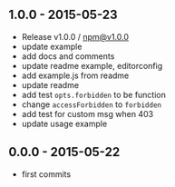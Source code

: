 

## 1.0.0 - 2015-05-23
- Release v1.0.0 / npm@v1.0.0
- update example
- add docs and comments
- update readme example, editorconfig
- add example.js from readme
- update readme
- add test `opts.forbidden` to be function
- change `accessForbidden` to `forbidden`
- add test for custom msg when 403
- update usage example

## 0.0.0 - 2015-05-22
- first commits